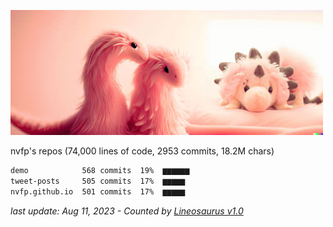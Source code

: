![dino's pics](https://github.com/nvfp/nvfp/raw/main/assets/dino.jpg)

nvfp's repos (74,000 lines of code, 2953 commits, 18.2M chars)

```txt
demo            568 commits  19%  ▆▆▆▆▆▆
tweet-posts     505 commits  17%  ▆▆▆▆▆
nvfp.github.io  501 commits  17%  ▆▆▆▆▆
```

*last update: Aug 11, 2023 - Counted by [Lineosaurus v1.0](https://github.com/Lineosaurus/Lineosaurus)*